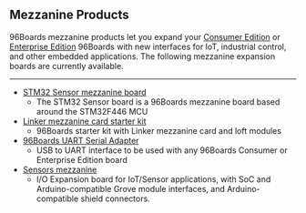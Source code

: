 ## Mezzanine Products

96Boards mezzanine products let you expand your [Consumer Edition](http://www.96boards.org/products/ce/) or [Enterprise Edition](http://www.96boards.org/products/ee/) 96Boards with new interfaces for IoT, industrial control, and other embedded applications. The following mezzanine expansion boards are currently available.

***

- [STM32 Sensor mezzanine board](96Boards%20UART%20Serial%20Adapter/README.md)
   - The STM32 Sensor board is a 96Boards mezzanine board based around the STM32F446 MCU
- [Linker mezzanine card starter kit](Linker%20mezzanine%20card%20starter%20kit/README.md)
   - 96Boards starter kit with Linker mezzanine card and loft modules
- [96Boards UART Serial Adapter](96Boards%20UART%20Serial%20Adapter/README.md)
   - USB to UART interface to be used with any 96Boards Consumer or Enterprise Edition board
- [Sensors mezzanine](Sensors%20mezzanine/README.md)
   -  I/O Expansion board for IoT/Sensor applications, with SoC and Arduino-compatible Grove module interfaces, and Arduino-compatible shield connectors.
